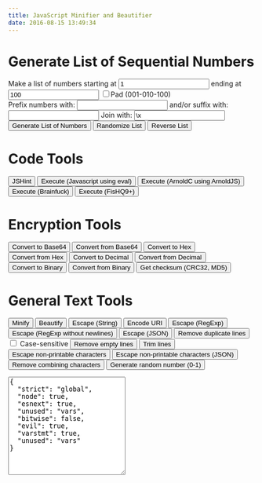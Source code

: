 ```yaml
---
title: JavaScript Minifier and Beautifier
date: 2016-08-15 13:49:34
---
```


<script src="/libraries/lib/codemirror.js"></script>

<link rel="stylesheet" href="/libraries/lib/codemirror.css">

<script src="/libraries/mode/css/css.js"></script>

<script src="/libraries/uglify.js"></script>

<script src="/libraries/jshint.js"></script>

<script src="/libraries/beautify.js"></script>

<script src="/libraries/text-mechanic.js"></script>

<script src="/libraries/non-printable-chars-regex.js"></script>

<script src="/libraries/arnoldjs.js"></script>

<script src="/libraries/brainfuck.js"></script>

<script src="/libraries/hq9plus.js"></script>

<script src="/libraries/checksum1.js"></script>

<script src="/libraries/crc32.js"></script>

<script src="/libraries/md5.js"></script>

<script src="/libraries/common.js"></script>

<script type="text/javascript">
window.onload = function() {
  'use strict';

  function removeDuplicateLines(text) {
    text = text.replace(/\r/g, '');

    const inputArr = text.split('\n');
    const len = inputArr.length;
    const outputArray = [];

    let n = 0;
    let processedLines = 0;

    const hash = {};
    let xkey = '';
    let hkey = '';

    const caseSensitive = document.getElementById('chk-case-sensitive').checked;
    //tff
    if (caseSensitive) {
      for (let x = 0; x < len; x++) {
        xkey = inputArr[x];
        hkey = ' ' + xkey;
        if (!hash[hkey] || xkey === '') {
          hash[hkey] = x + 1;
          outputArray[n] = xkey;
          n++;
        } else { 
          processedLines++;
        }
      }
    } else {
      for (let x = 0; x < len; x++) {
        xkey = inputArr[x];
        hkey = ' ' + xkey.toUpperCase();
        if (!hash[hkey] || xkey === '') {
          hash[hkey] = x + 1;
          outputArray[n] = xkey;
          n++;
        } else { 
          processedLines++;
        }
      }
    }
    const lines = processedLines === 1 ? 'line' : 'lines';
    
    return [outputArray.join('\n'), processedLines + ' ' + lines + ' removed.'];
  }

  function removeEmptyLines(str) {
    const input = str.replace(/\r/g, '').split('\n');
    const out = [];
    const length = input.length;

    for (let i = 0; i < length; i++) {
      if (input[i].trim() !== '') {
        out.push(input[i]);
      }
    }

    return out.join('\n');
  }

  function trimLines(str) {
    const input = str.replace(/\r/g, '').split('\n');
    const out = [];
    const length = input.length;

    for (let i = 0; i < length; i++) {
      out.push(input[i].trim());
    }

    return out.join('\n');
  }

  function re_escape_n(str) {
    return str.replace(/[-\/\\^$*+?.()|[\]{}]/g, '\\$&');
  }
  function re_escape(str) {
    return str.replace(/[-\/\\^$*+?.()|[\]{}]/g, '\\$&').replace(/\n/g, '\\n');
  }

  function descape(string) {
    /*
    From joliss/js-string-escape under MIT:

    The MIT License (MIT)

    Copyright (c) 2013 Jo Liss

    Permission is hereby granted, free of charge, to any person obtaining a copy
    of this software and associated documentation files (the "Software"), to deal
    in the Software without restriction, including without limitation the rights
    to use, copy, modify, merge, publish, distribute, sublicense, and/or sell
    copies of the Software, and to permit persons to whom the Software is
    furnished to do so, subject to the following conditions:

    The above copyright notice and this permission notice shall be included in
    all copies or substantial portions of the Software.

    THE SOFTWARE IS PROVIDED "AS IS", WITHOUT WARRANTY OF ANY KIND, EXPRESS OR
    IMPLIED, INCLUDING BUT NOT LIMITED TO THE WARRANTIES OF MERCHANTABILITY,
    FITNESS FOR A PARTICULAR PURPOSE AND NONINFRINGEMENT. IN NO EVENT SHALL THE
    AUTHORS OR COPYRIGHT HOLDERS BE LIABLE FOR ANY CLAIM, DAMAGES OR OTHER
    LIABILITY, WHETHER IN AN ACTION OF CONTRACT, TORT OR OTHERWISE, ARISING FROM,
    OUT OF OR IN CONNECTION WITH THE SOFTWARE OR THE USE OR OTHER DEALINGS IN
    THE SOFTWARE.

     */
    return ('' + string).replace(/["'\\\n\r\u2028\u2029]/g, function (character) {
      // Escape all characters not included in SingleStringCharacters and
      // DoubleStringCharacters on
      // http://www.ecma-international.org/ecma-262/5.1/#sec-7.8.4
      switch (character) {
        case '"':
        case "'":
        case '\\':
          return '\\' + character;
        // Four possible LineTerminator characters need to be escaped:
        case '\n':
          return '\\n';
        case '\r':
          return '\\r';
        case '\u2028':
          return '\\u2028';
        case '\u2029':
          return '\\u2029';
      }
    });
  }

  function jsonEscape(str) {
    return str.replace(/\"/g, '\\"').replace(/\r?\n/g, '\\n');
  }

  function minify(__str) {

    var options = UglifyJS.defaults({}, {
        spidermonkey     : false,
        outSourceMap     : null,
        sourceRoot       : null,
        inSourceMap      : null,
        sourceMapUrl     : null,
        fromString       : false,
        warnings         : false,
        mangle           : {},
        mangleProperties : false,
        nameCache        : null,
        output           : null,
        compress         : {},
        parse            : {}
    });
    UglifyJS.base54.reset();

    // 1. parse
    var toplevel = null,
        sourcesContent = {};

    if (options.spidermonkey) {
        toplevel = UglifyJS.AST_Node.from_mozilla_ast(files);
    } else {
      toplevel = UglifyJS.parse(__str, {
        filename: 'inlinefile.js',
        toplevel: toplevel,
        bare_returns: options.parse ? options.parse.bare_returns : undefined
      });
    }

    if (options.wrap) {
      toplevel = toplevel.wrap_commonjs(options.wrap, options.exportAll);
    }

    // 2. compress
    if (options.compress) {
        var compress = { warnings: options.warnings };
        UglifyJS.merge(compress, options.compress);
        toplevel.figure_out_scope();
        var sq = UglifyJS.Compressor(compress);
        toplevel = sq.compress(toplevel);
    }

    // 3. mangle properties
    if (options.mangleProperties || options.nameCache) {
        options.mangleProperties.cache = UglifyJS.readNameCache(options.nameCache, "props");
        toplevel = UglifyJS.mangle_properties(toplevel, options.mangleProperties);
        UglifyJS.writeNameCache(options.nameCache, "props", options.mangleProperties.cache);
    }

    // 4. mangle
    if (options.mangle) {
        toplevel.figure_out_scope(options.mangle);
        toplevel.compute_char_frequency(options.mangle);
        toplevel.mangle_names(options.mangle);
    }

    // 5. output
    var inMap = options.inSourceMap;
    var output = {};
    //if (typeof options.inSourceMap == "string") {
    //    inMap = JSON.parse(fs.readFileSync(options.inSourceMap, "utf8"));
    //}
    if (options.outSourceMap) {
        output.source_map = UglifyJS.SourceMap({
            file: options.outSourceMap,
            orig: inMap,
            root: options.sourceRoot
        });
        if (options.sourceMapIncludeSources) {
            for (var file in sourcesContent) {
                if (sourcesContent.hasOwnProperty(file)) {
                    output.source_map.get().setSourceContent(file, sourcesContent[file]);
                }
            }
        }

    }
    if (options.output) {
        UglifyJS.merge(output, options.output);
    }
    var stream = UglifyJS.OutputStream(output);
    toplevel.print(stream);

    var mappingUrlPrefix = "\n//# sourceMappingURL=";
    if (options.outSourceMap && typeof options.outSourceMap === "string" && options.sourceMapUrl !== false) {
        stream += mappingUrlPrefix + (typeof options.sourceMapUrl === "string" ? options.sourceMapUrl : options.outSourceMap);
    }

    var source_map = output.source_map;
    if (source_map) {
        source_map = source_map + "";
    }

    //return {
    //    code : stream + "",
    //    map  : source_map
    //};

    return stream + "";

  }

  function beautify(text) {
    return js_beautify(text, {
      'indent_size' : 2,
      'indent_char' : ' '
    });
  }

  window.myCodeMirror = CodeMirror(document.getElementById('textfield'), {
    value: "// Minifier powered by UglifyJS2\nvar a = 0; var b = 'abc';\n\n/** UglifyJS is released under the BSD license:\n\nCopyright 2012-2013 (c) Mihai Bazon <mihai.bazon@gmail.com>\n\nRedistribution and use in source and binary forms, with or without\nmodification, are permitted provided that the following conditions\nare met:\n\n    * Redistributions of source code must retain the above\n      copyright notice, this list of conditions and the following\n      disclaimer.\n\n    * Redistributions in binary form must reproduce the above\n      copyright notice, this list of conditions and the following\n      disclaimer in the documentation and/or other materials\n      provided with the distribution.\n\nTHIS SOFTWARE IS PROVIDED BY THE COPYRIGHT HOLDER “AS IS” AND ANY\nEXPRESS OR IMPLIED WARRANTIES, INCLUDING, BUT NOT LIMITED TO, THE\nIMPLIED WARRANTIES OF MERCHANTABILITY AND FITNESS FOR A PARTICULAR\nPURPOSE ARE DISCLAIMED. IN NO EVENT SHALL THE COPYRIGHT HOLDER BE\nLIABLE FOR ANY DIRECT, INDIRECT, INCIDENTAL, SPECIAL, EXEMPLARY,\nOR CONSEQUENTIAL DAMAGES (INCLUDING, BUT NOT LIMITED TO,\nPROCUREMENT OF SUBSTITUTE GOODS OR SERVICES; LOSS OF USE, DATA, OR\nPROFITS; OR BUSINESS INTERRUPTION) HOWEVER CAUSED AND ON ANY\nTHEORY OF LIABILITY, WHETHER IN CONTRACT, STRICT LIABILITY, OR\nTORT (INCLUDING NEGLIGENCE OR OTHERWISE) ARISING IN ANY WAY OUT OF\nTHE USE OF THIS SOFTWARE, EVEN IF ADVISED OF THE POSSIBILITY OF\nSUCH DAMAGE. */",
    mode:  "css",
    lineWrapping: true,
    lineNumbers: true
  });

  function escapeNonPrintable(str) {
    // window.MATCH_NON_PRINTABLE_CHARS is from libraries/non-printable-chars-regex.js
// THE THEORY: (but not actually how it seems to work)
//    return str.replace(window.MATCH_NON_PRINTABLE_CHARS, function(match) {
//      var codePoint = match.codePointAt(0);
//      var codeVal = codePoint.toString(16);
//      if (codePoint < 256) {
//        return '\\x' + ("00" + codeVal).slice(-2); // not in JSON
//      } else if (codePoint < 65536) {
//        return '\\u' + ("0000" + codeVal).slice(-4); // basically the standard
//      } else {
//        return '\\u{' + codeVal + '}' // new in ES6
//      }
//    });
    return str.replace(window.MATCH_NON_PRINTABLE_CHARS, function(match) {
      var codePoint = match.codePointAt(0);
      var codeVal = codePoint.toString(16);
      if (codePoint < 256) {
        return '\\x' + ("00" + codeVal).slice(-2); // not in JSON
      } else {
        return '\\u' + ("0000" + codeVal).slice(-4); // basically the standard
      }
    });
  }

  function escapeNonPrintableJSON(str) {
    return str.replace(window.MATCH_NON_PRINTABLE_CHARS, function(match) {
      var codePoint = match.codePointAt(0);
      var codeVal = codePoint.toString(16);
      return '\\u' + ("0000" + codeVal).slice(-4); // basically the standard
    });
  }

  function unZalgo(str) {
    return str.replace(/[\u0300–\u036F\u1AB0–\u1AFF\u1DC0–\u1DFF\u20D0–\u20FF\uFE20–\uFE2F\u0483-\u0486\u05C7\u0610-\u061A\u0656-\u065F\u0670\u06D6-\u06ED\u0711\u0730-\u073F\u0743-\u074A\u0F18-\u0F19\u0F35\u0F37\u0F72-\u0F73\u0F7A-\u0F81\u0F84\u0e00-\u0eff\uFC5E-\uFC62]/g, '');
  }

  function fromBinary(str) {
    str = str.replace(/\s*/g, ''); // remove whitespace
    str = str.match(/.{1,7}/g); // split 8 chars
    var outstr = [];
    for (var i = 0; i < str.length; i++) {
      outstr.push(parseInt(str[i], 2));
    }
    return outstr.join('');
  }

  function toBinary(str) {
    var outstr = [];
    for (var i = 0; i < str.length; i++) {
      outstr.push(str[i].charCodeAt(i).toString(2));
    }
    return outstr.join(' ');
  }

  function toHex(str) {
    var outstr = [];
    for (var i = 0; i < str.length; i++) {
      outstr.push((str[i].charCodeAt(i) % 256).toString(16)); // % 256 gets only the lower byte
    }
    return outstr.join(' ');
  }

  function fromHex(str) {
    str = str.replace(/\s*/g, ''); // remove whitespace
    str = str.match(/../g); // split 2 chars
    var outstr = [];
    for (var i = 0; i < str.length; i++) {
      outstr.push(String.fromCharCode(parseInt(str[i], 16)));
    }
    return outstr.join('');
  }

  function toDec(str) {
    var outstr = [];
    for (var i = 0; i < str.length; i++) {
      outstr.push((str[i].charCodeAt(i) % 256).toString()); // % 256 gets only the lower byte
    }
    return outstr.join(' ');
  }

  function fromDec(str) {
    str = str.split(' '); // split by space
    var outstr = [];
    for (var i = 0; i < str.length; i++) {
      outstr.push(String.fromCharCode(parseInt(str[i])));
    }
    return outstr.join('');
  }

  function doChecksum(str) {
    var achk = checksum(str);
    var bchk = crc32(str);
    var cchk = MD5(str);
    outputText('Checksum: ' + achk + '\nCRC32: ' + bchk + '\nMD5: ' + cchk);
    return str;
  }

  // Minify
  document.getElementById('do-min').onclick = makeFunc(minify, 'Could not minify: ');
  // Beautify
  document.getElementById('do-bt').onclick = makeFunc(beautify, 'Could not beautify: ');
  // Escape
  document.getElementById('do-esc').onclick = makeFunc(descape, 'Could not escape: ');
  // Encode URI
  document.getElementById('do-enc').onclick = makeFunc(encodeURI, 'Could not encode: ');
  // Escape RegExp
  document.getElementById('do-resc').onclick = makeFunc(re_escape, 'Could not encode: ');
  // Escape RegExp (no newlines)
  document.getElementById('do-resc2').onclick = makeFunc(re_escape_n, 'Could not encode: ');
  // Escape JSON
  document.getElementById('do-jesc').onclick = makeFunc(jsonEscape, 'Could not encode: ');
  // Remove duplicate lines
  document.getElementById('do-dupl').onclick = makeFunc(function(text) {
    var out = removeDuplicateLines(text);

    outputText(out[1]);

    return out[0];
  }, 'Could not remove duplicate lines: ');
  // Remove empty lines
  document.getElementById('do-reme').onclick = makeFunc(removeEmptyLines, 'Could not remove empty lines: ');
  // Trim lines
  document.getElementById('do-trim').onclick = makeFunc(trimLines, 'Could not trim lines: ');
  // Escape non-printable characters
  document.getElementById('do-reprint').onclick = makeFunc(escapeNonPrintable, 'Could not escape non-printable characters: ');
  // Escape non-printable characters (JSON)
  document.getElementById('do-prijson').onclick = makeFunc(escapeNonPrintableJSON, 'Could not escape non-printable characters: ');
  // Remove combining characters
  document.getElementById('do-zalgo').onclick = makeFunc(unZalgo, 'Could not remove combining characters: ');


  // list tools:
  document.getElementById('list-generate').onclick = makeFunc(generateNumberList, 'Could not generate list of numbers: ');
  document.getElementById('list-randomize').onclick = makeFunc(randomizeList, 'Could not randomize list of numbers: ');
  document.getElementById('list-reverse').onclick = makeFunc(reverseList, 'Could not reverse list of numbers: ');

  // linters:
  // jshint
  document.getElementById('do-jshint').onclick = makeFunc(function(text) {
    var options = JSON.parse(document.getElementById('jshint-rules').textContent);
    JSHINT(text, options);
    var errors = JSHINT.data().errors;
    //if (errors.length === 0) return text;
    var errText = [];
    for (var i = errors.length - 1; i >= 0; i--) {
      errText.push(errors[i].id + ' ' + errors[i].code + ', ' + errors[i].line + ':' + errors[i].character + ' - ' + errors[i].raw);
    }

    outputText(errText.join('<br>'));

    return text;
  }, 'Could not run JSHint: ');
  // code eval
  document.getElementById('do-eval').onclick = makeFunc(function(text) {
    var evaled = eval(text);

    if (evaled !== undefined)
      outputText(evaled);

    return text;
  }, 'Could not execute code lines: ');
  // arnoldjs code eval
  document.getElementById('do-arnold').onclick = makeFunc(function(text) {
    var evaled = eval(transpileArnold(text));

    if (evaled !== undefined)
      outputText(evaled);

    return text;
  }, 'Could not execute code lines: ');
  // brainfuck code eval
  document.getElementById('do-bfuk').onclick = makeFunc(function(text) {
    var evaled = runBrainfuck(text);

    if (evaled !== undefined)
      outputText(evaled);

    return text;
  }, 'Could not execute code lines: ');
  // fishq9+ code eval
  document.getElementById('do-fishq9').onclick = makeFunc(function(text) {
    var lintOutput = document.querySelector('#lint-output');
    makeVisible(lintOutput);
      lintOutput.innerHTML = "(Executing script, no result yet)";

    fishq9plus(function(str) {
      lintOutput.innerHTML = lintOutput.innerHTML + '\n' + str;
    }, text);

    return text;
  }, 'Could not execute code lines: ');

  document.getElementById('do-264').onclick =  makeFunc(btoa, 'Could not convert to Base64: ');
  document.getElementById('do-f64').onclick =  makeFunc(atob, 'Could not convert from Base64: ');
  document.getElementById('do-2hex').onclick = makeFunc(toHex, 'Could not convert to Hex: ');
  document.getElementById('do-fhex').onclick = makeFunc(fromHex, 'Could not convert from Hex: ');
  document.getElementById('do-2dec').onclick = makeFunc(toDec, 'Could not convert to Decimal: ');
  document.getElementById('do-fdec').onclick = makeFunc(fromDec, 'Could not convert from Decimal: ');
  document.getElementById('do-2bi').onclick =  makeFunc(toBinary, 'Could not convert to Binary: ');
  document.getElementById('do-fbi').onclick =  makeFunc(fromBinary, 'Could not convert from Binary: ');
  document.getElementById('do-checksm').onclick =  makeFunc(doChecksum, 'Could not calculate checksum: ');
  document.getElementById('do-rand').onclick =  makeFunc(function() {
    return Math.random().toString();
  }, 'Could not generate random number: ');
};

//Finds y value of given object
function hFindPos(obj) {
  var curtop = 0;
  if (obj.offsetParent) {
    do {
        curtop += obj.offsetTop;
    } while (obj = obj.offsetParent);
  }
  return curtop;
}

document.body.addEventListener("load", function() {
  var elem = document.getElementById('txt-header');
  if (elem.scrollIntoView) elem.scrollIntoView();
  else window.scroll(0, hFindPos(elem));
}, true);
</script>

<style type="text/css">
.CodeMirror { /* not at all stolen from http://jsbeautifier.org/ */
    border: 1px solid #ccc;
    height: 450px;
    font-size: 90%;
    margin-bottom: 6px;
    background: white;
}
</style>


<h1 class="hansen-header">Generate List of Sequential Numbers</h1>

<div class="hansen-blok">
  Make a list of numbers starting at
  <input class="hansen-input" id="low_num" maxlength="7" value="1" type="text">
  ending at
  <input class="hansen-input" id="high_num" maxlength="7" value="100" type="text">
  <input id="pad_num" type="checkbox">Pad (001-010-100)
</div>

<div class="hansen-blok">
  Prefix numbers with:
  <input class="hansen-input" id="prefix" value="" type="text">
  and/or suffix with:
  <input class="hansen-input" id="suffix" value="" type="text">
  Join with: <input id="delimiter" value="\x" class="hansen-input" type="text">
</div>

<div class="hansen-blok">
  <button class="submit hansen-wrap" id="list-generate">Generate List of Numbers</button>
  <button class="submit hansen-wrap" id="list-randomize">Randomize List</button>
  <button class="submit hansen-wrap" id="list-reverse">Reverse List</button>
</div>

<h1 class="hansen-header">Code Tools</h1>

<button class="submit hansen-wrap" id="do-jshint">JSHint</button> <button class="submit hansen-wrap" id="do-eval">Execute (Javascript using eval)</button> <button class="submit hansen-wrap" id="do-arnold">Execute (ArnoldC using ArnoldJS)</button> <button class="submit hansen-wrap" id="do-bfuk">Execute (Brainfuck)</button> <button class="submit hansen-wrap" id="do-fishq9">Execute (FisHQ9+)</button>

<h1 class="hansen-header">Encryption Tools</h1>

<button class="submit hansen-wrap" id="do-264">Convert to Base64</button> <button class="submit hansen-wrap" id="do-f64">Convert from Base64</button>
<button class="submit hansen-wrap" id="do-2hex">Convert to Hex</button> <button class="submit hansen-wrap" id="do-fhex">Convert from Hex</button>
<button class="submit hansen-wrap" id="do-2dec">Convert to Decimal</button> <button class="submit hansen-wrap" id="do-fdec">Convert from Decimal</button>
<button class="submit hansen-wrap" id="do-2bi">Convert to Binary</button> <button class="submit hansen-wrap" id="do-fbi">Convert from Binary</button>
<button class="submit hansen-wrap" id="do-checksm">Get checksum (CRC32, MD5)</button>

<h1 class="hansen-header" id="txt-header">General Text Tools</h1>

<button class="submit hansen-wrap" id="do-min">Minify</button> <button class="submit hansen-wrap" id="do-bt">Beautify</button> <button class="submit hansen-wrap" id="do-esc">Escape (String)</button> <button class="submit hansen-wrap" id="do-enc">Encode URI</button> <button class="submit hansen-wrap" id="do-resc">Escape (RegExp)</button> <button class="submit hansen-wrap" id="do-resc2">Escape (RegExp without newlines)</button> <button class="submit hansen-wrap" id="do-jesc">Escape (JSON)</button> <button class="submit hansen-wrap" id="do-dupl">Remove duplicate lines</button> <input id="chk-case-sensitive" type="checkbox"> Case-sensitive <button class="submit hansen-wrap" id="do-reme">Remove empty lines</button> <button class="submit hansen-wrap" id="do-trim">Trim lines</button> <button class="submit hansen-wrap" id="do-reprint">Escape non-printable characters</button> <button class="submit hansen-wrap" id="do-prijson">Escape non-printable characters (JSON)</button> <button class="submit hansen-wrap" id="do-zalgo">Remove combining characters</button> <button class="submit hansen-wrap" id="do-rand">Generate random number (0-1)</button>

<div id="textfield"></div>

<div id="lint-output" style="display: none !important;">placeholder text, this should not be visible</div>

<textarea id="jshint-rules" style="width: 47.48%; height: 15em; resize: vertical;">
{
  "strict": "global",
  "node": true,
  "esnext": true,
  "unused": "vars",
  "bitwise": false,
  "evil": true,
  "varstmt": true,
  "unused": "vars"
} 
</textarea>
